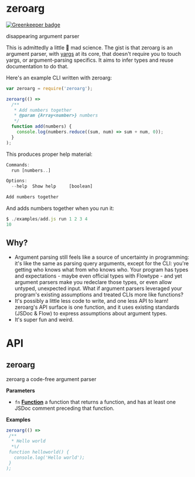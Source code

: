 # zeroarg

[![Greenkeeper badge](https://badges.greenkeeper.io/documentationjs/zeroarg.svg?token=55af1e3efed1a31fb840e68bdd5b57cc816f9d7629bc2a7eeca5cff3414a7373&ts=1493917193158)](https://greenkeeper.io/)

disappearing argument parser

This is admittedly a little :microscope: mad science. The gist is that zeroarg
is an argument parser, with [yargs](https://github.com/yargs/yargs) at its
core, that doesn't require you to touch yargs, or argument-parsing specifics.
It aims to infer types and reuse documentation to do that.

Here's an example CLI written with zeroarg:

```js
var zeroarg = require('zeroarg');

zeroarg(() =>
  /**
   * Add numbers together
   * @param {Array<number>} numbers
   */
  function add(numbers) {
    console.log(numbers.reduce((sum, num) => sum + num, 0));
  }
);
```

This produces proper help material:

```js
Commands:
  run [numbers..]

Options:
  --help  Show help     [boolean]

Add numbers together
```

And adds numbers together when you run it:

```js
$ ./examples/add.js run 1 2 3 4
10
```

## Why?

* Argument parsing still feels like a source of uncertainty in programming: it's like
  the same as parsing query arguments, except for the CLI: you're getting who knows what
  from who knows who. Your program has types and expectations - maybe even official types
  with Flowtype - and yet argument parsers make you redeclare those types, or even
  allow untyped, unexpected input. What if argument parsers leveraged your program's
  existing assumptions and treated CLIs more like functions?
* It's possibly a little less code to write, and one less API to learn! zeroarg's
  API surface is one function, and it uses existing standards (JSDoc & Flow)
  to express assumptions about argument types.
* It's super fun and weird.

# API

<!-- Generated by documentation.js. Update this documentation by updating the source code. -->

## zeroarg

zeroarg a code-free argument parser

**Parameters**

-   `fn` **[Function](https://developer.mozilla.org/en-US/docs/Web/JavaScript/Reference/Statements/function)** a function that returns a function, and has at least
    one JSDoc comment preceding that function.

**Examples**

```javascript
zeroarg(() =>
 /**
  * Hello world
  *\/
 function helloworld() {
   console.log('Hello world');
 }
);
```
